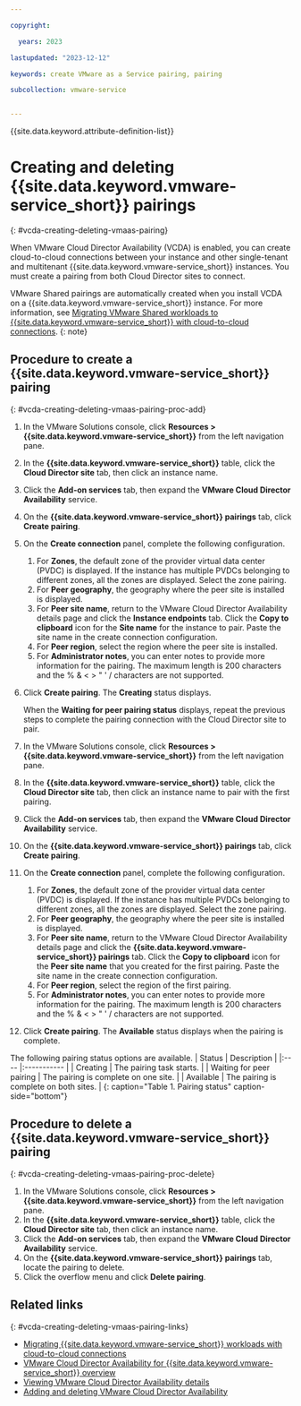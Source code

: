 ```yaml
---

copyright:

  years: 2023

lastupdated: "2023-12-12"

keywords: create VMware as a Service pairing, pairing

subcollection: vmware-service


---
```


{{site.data.keyword.attribute-definition-list}}

# Creating and deleting {{site.data.keyword.vmware-service_short}} pairings
{: #vcda-creating-deleting-vmaas-pairing}

When VMware Cloud Director Availability (VCDA) is enabled, you can create cloud-to-cloud connections between your instance and other single-tenant and multitenant {{site.data.keyword.vmware-service_short}} instances. You must create a pairing from both Cloud Director sites to connect.

VMware Shared pairings are automatically created when you install VCDA on a {{site.data.keyword.vmware-service_short}} instance. For more information, see [Migrating VMware Shared workloads to {{site.data.keyword.vmware-service_short}} with cloud-to-cloud connections](/docs/vmware-service?topic=vmware-service-vcda-migrating-cloudtocloud-shared).
{: note}

## Procedure to create a {{site.data.keyword.vmware-service_short}} pairing
{: #vcda-creating-deleting-vmaas-pairing-proc-add}

1. In the VMware Solutions console, click **Resources > {{site.data.keyword.vmware-service_short}}** from the left navigation pane.
2. In the **{{site.data.keyword.vmware-service_short}}** table, click the **Cloud Director site** tab, then click an instance name.
3. Click the **Add-on services** tab, then expand the **VMware Cloud Director Availability** service.
4. On the **{{site.data.keyword.vmware-service_short}} pairings** tab, click **Create pairing**.
5. On the **Create connection** panel, complete the following configuration.
      1. For **Zones**, the default zone of the provider virtual data center (PVDC) is displayed. If the instance has multiple PVDCs belonging to different zones, all the zones are displayed. Select the zone pairing.
      2. For **Peer geography**, the geography where the peer site is installed is displayed.
      3. For **Peer site name**, return to the VMware Cloud Director Availability details page and click the **Instance endpoints** tab. Click the **Copy to clipboard** icon for the **Site name** for the instance to pair. Paste the site name in the create connection configuration.
      4. For **Peer region**, select the region where the peer site is installed.
      5. For **Administrator notes**, you can enter notes to provide more information for the pairing. The maximum length is 200 characters and the % & < > " ' / characters are not supported.
6. Click **Create pairing**. The **Creating** status displays.

   When the **Waiting for peer pairing status** displays, repeat the previous steps to complete the pairing connection with the Cloud Director site to pair.

7. In the VMware Solutions console, click **Resources > {{site.data.keyword.vmware-service_short}}** from the left navigation pane.
8. In the **{{site.data.keyword.vmware-service_short}}** table, click the **Cloud Director site** tab, then click an instance name to pair with the first pairing.
9. Click the **Add-on services** tab, then expand the **VMware Cloud Director Availability** service.
10. On the **{{site.data.keyword.vmware-service_short}} pairings** tab, click **Create pairing**.
11. On the **Create connection** panel, complete the following configuration.
      1. For **Zones**, the default zone of the provider virtual data center (PVDC) is displayed. If the instance has multiple PVDCs belonging to different zones, all the zones are displayed. Select the zone pairing.
      2. For **Peer geography**, the geography where the peer site is installed is displayed.
      3. For **Peer site name**, return to the VMware Cloud Director Availability details page and click the **{{site.data.keyword.vmware-service_short}} pairings** tab. Click the **Copy to clipboard** icon for the **Peer site name** that you created for the first pairing. Paste the site name in the create connection configuration.
      4. For **Peer region**, select the region of the first pairing.
      5. For **Administrator notes**, you can enter notes to provide more information for the pairing. The maximum length is 200 characters and the % & < > " ' / characters are not supported.
12. Click **Create pairing**. The **Available** status displays when the pairing is complete.

The following pairing status options are available.
| Status | Description |
|:---- |:----------- |
| Creating | The pairing task starts. |
| Waiting for peer pairing | The pairing is complete on one site. |
| Available | The pairing is complete on both sites. |
{: caption="Table 1. Pairing status" caption-side="bottom"}

## Procedure to delete a {{site.data.keyword.vmware-service_short}} pairing
{: #vcda-creating-deleting-vmaas-pairing-proc-delete}

1. In the VMware Solutions console, click **Resources > {{site.data.keyword.vmware-service_short}}** from the left navigation pane.
2. In the **{{site.data.keyword.vmware-service_short}}** table, click the **Cloud Director site** tab, then click an instance name.
3. Click the **Add-on services** tab, then expand the **VMware Cloud Director Availability** service.
4. On the **{{site.data.keyword.vmware-service_short}} pairings** tab, locate the pairing to delete.
5. Click the overflow menu and click **Delete pairing**.

## Related links
{: #vcda-creating-deleting-vmaas-pairing-links}

* [Migrating {{site.data.keyword.vmware-service_short}} workloads with cloud-to-cloud connections](/docs/vmware-service?topic=vmware-service-vcda-migrating-cloudtocloud-vmaas)
* [VMware Cloud Director Availability for {{site.data.keyword.vmware-service_short}} overview](/docs/vmware-service?topic=vmware-service-tenant-vcda)
* [Viewing VMware Cloud Director Availability details](/docs/vmware-service?topic=vmware-service-vcda-viewing)
* [Adding and deleting VMware Cloud Director Availability](/docs/vmware-service?topic=vmware-service-vcda-adding-deleting)
